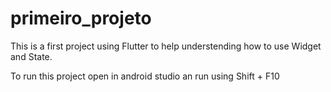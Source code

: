 # primeiro_projeto

This is a first project using Flutter to help understending how to use Widget and State.

To run this project open in android studio an run using Shift + F10
